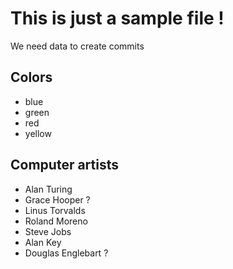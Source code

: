 # This is just a sample file !
We need data to create commits

## Colors
- blue
- green
- red
- yellow

## Computer artists
- Alan Turing
- Grace Hooper ?
- Linus Torvalds
- Roland Moreno
- Steve Jobs
- Alan Key
- Douglas Englebart ?
